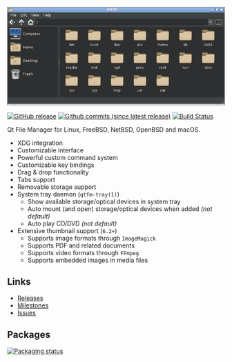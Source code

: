 ![screenshot1](screenshot.png)

[![GitHub release](https://img.shields.io/github/release/rodlie/qtfm.svg)](https://github.com/rodlie/qtfm/releases)
[![Github commits (since latest release)](https://img.shields.io/github/commits-since/rodlie/qtfm/latest.svg)](https://github.com/rodlie/qtfm)
[![Build Status](https://travis-ci.org/rodlie/qtfm.svg?branch=master)](https://travis-ci.org/rodlie/qtfm)

Qt File Manager for Linux, FreeBSD, NetBSD, OpenBSD and macOS.

  * XDG integration
  * Customizable interface
  * Powerful custom command system
  * Customizable key bindings
  * Drag & drop functionality
  * Tabs support
  * Removable storage support
  * System tray daemon (``qtfm-tray(1)``)
    * Show available storage/optical devices in system tray
    * Auto mount (and open) storage/optical devices when added *(not default)*
    * Auto play CD/DVD *(not default)*
  * Extensive thumbnail support (``6.2+``)
    * Supports image formats through ``ImageMagick``
    * Supports PDF and related documents
    * Supports video formats through ``FFmpeg``
    * Supports embedded images in media files

## Links

 * [Releases](https://github.com/rodlie/qtfm/releases)
 * [Milestones](https://github.com/rodlie/qtfm/milestones)
 * [Issues](https://github.com/rodlie/qtfm/issues)
 
## Packages
[![Packaging status](https://repology.org/badge/vertical-allrepos/qtfm.svg)](https://repology.org/metapackage/qtfm)
